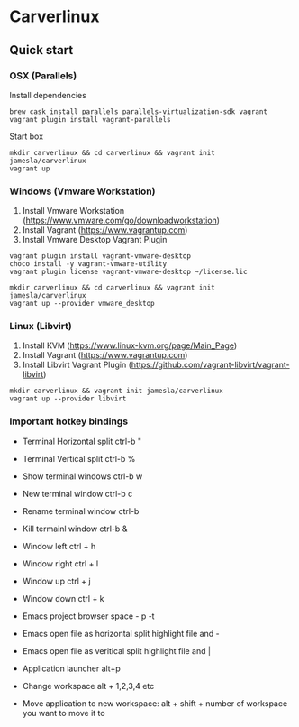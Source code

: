 # Carverlinux

## Quick start

### OSX (Parallels)

Install dependencies
```
brew cask install parallels parallels-virtualization-sdk vagrant
vagrant plugin install vagrant-parallels
```

Start box
```
mkdir carverlinux && cd carverlinux && vagrant init jamesla/carverlinux
vagrant up
```

### Windows (Vmware Workstation)

1. Install Vmware Workstation (https://www.vmware.com/go/downloadworkstation)
2. Install Vagrant (https://www.vagrantup.com)
3. Install Vmware Desktop Vagrant Plugin
```
vagrant plugin install vagrant-vmware-desktop
choco install -y vagrant-vmware-utility
vagrant plugin license vagrant-vmware-desktop ~/license.lic
```

```
mkdir carverlinux && cd carverlinux && vagrant init jamesla/carverlinux
vagrant up --provider vmware_desktop

```

### Linux (Libvirt)

1. Install KVM (https://www.linux-kvm.org/page/Main_Page)
2. Install Vagrant (https://www.vagrantup.com)
3. Install Libvirt Vagrant Plugin (https://github.com/vagrant-libvirt/vagrant-libvirt)

```
mkdir carverlinux && vagrant init jamesla/carverlinux
vagrant up --provider libvirt
```

### Important hotkey bindings

* Terminal Horizontal split ctrl-b "
* Terminal Vertical split ctrl-b %
* Show terminal windows ctrl-b w
* New terminal window ctrl-b c
* Rename terminal window ctrl-b
* Kill termainl window ctrl-b &

* Window left ctrl + h
* Window right ctrl + l
* Window up ctrl + j
* Window down ctrl + k

* Emacs project browser space - p -t
* Emacs open file as horizontal split highlight file and -
* Emacs open file as veritical split highlight file and |

* Application launcher alt+p
* Change workspace alt + 1,2,3,4 etc
* Move application to new workspace: alt + shift + number of workspace you want to move it to
